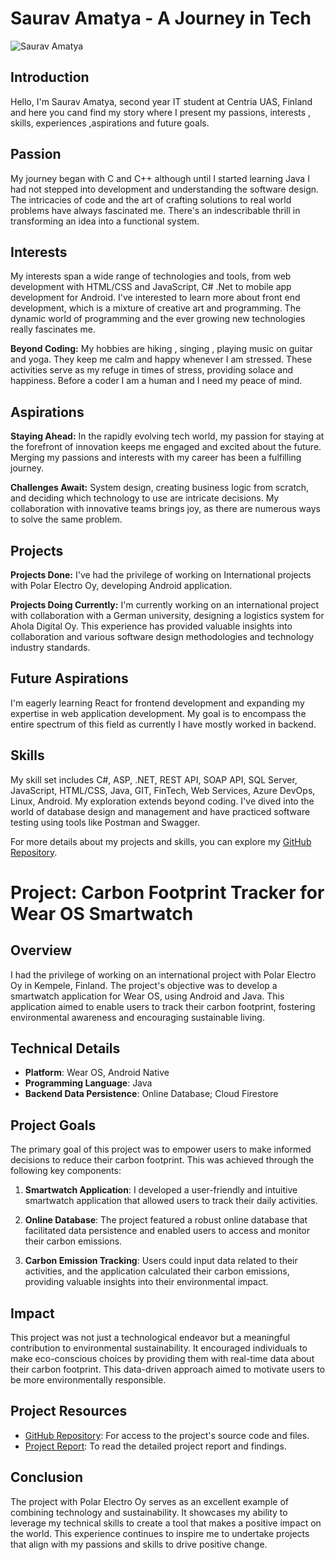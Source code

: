 # Saurav Amatya - A Journey in Tech
![Saurav Amatya](https://centriafi-my.sharepoint.com/:i:/g/personal/saurav_amatya_centria_fi/EaXLcB8A1p1Av-AyTKk9i1gBG27TVdHiZpSNDinvXmGCCQ?e=61ydkm)


## Introduction

Hello, I'm Saurav Amatya, second year IT student at Centria UAS, Finland and here you cand find my story where I present my passions, interests , skills, experiences ,aspirations and  future goals.

## Passion

My journey began with C and C++ although until I started learning Java I had not stepped into development and understanding the software design. The intricacies of code and the art of crafting solutions to real world problems have always fascinated me. There's an indescribable thrill in transforming an idea into a functional system. 

## Interests

My interests span a wide range of technologies and tools, from web development with HTML/CSS and JavaScript, C# .Net to mobile app development for Android. I've interested to learn more about front end development, which is a mixture of creative art and programming. The dynamic world of programming and the ever growing new technologies really fascinates me. 

**Beyond Coding:** 
My hobbies are hiking , singing , playing music on guitar and yoga. They keep me calm and happy whenever I am stressed. These activities serve as my refuge in times of stress, providing solace and happiness. Before a coder I am a human and I need my peace of mind.

## Aspirations

**Staying Ahead:** In the rapidly evolving tech world, my passion for staying at the forefront of innovation keeps me engaged and excited about the future. Merging my passions and interests with my career has been a fulfilling journey.

**Challenges Await:** System design, creating business logic from scratch, and deciding which technology to use are intricate decisions. My collaboration with innovative teams brings joy, as there are numerous ways to solve the same problem.

## Projects

**Projects Done:** I've had the privilege of working on International projects with Polar Electro Oy, developing Android application.

**Projects Doing Currently:** I'm currently working on an international project with collaboration with a German university, designing a logistics system for Ahola Digital Oy. This experience has provided valuable insights into collaboration and various software design methodologies and technology industry standards.

## Future Aspirations

I'm eagerly learning React for frontend development and expanding my expertise in web application development. My goal is to encompass the entire spectrum of this field as currently I have mostly worked in backend.

## Skills

My skill set includes C#, ASP, .NET, REST API, SOAP API, SQL Server, JavaScript, HTML/CSS, Java, GIT, FinTech, Web Services, Azure DevOps, Linux, Android. My exploration extends beyond coding. I've dived into the world of database design and management and have practiced software testing using tools like Postman and Swagger.

For more details about my projects and skills, you can explore my [GitHub Repository](https://github.com/saumatya).

# Project: Carbon Footprint Tracker for Wear OS Smartwatch

## Overview

I had the privilege of working on an international project with Polar Electro Oy in Kempele, Finland. The project's objective was to develop a smartwatch application for Wear OS, using Android and Java. This application aimed to enable users to track their carbon footprint, fostering environmental awareness and encouraging sustainable living.

## Technical Details

- **Platform**: Wear OS, Android Native
- **Programming Language**: Java
- **Backend Data Persistence**: Online Database; Cloud Firestore

## Project Goals

The primary goal of this project was to empower users to make informed decisions to reduce their carbon footprint. This was achieved through the following key components:

1. **Smartwatch Application**: I developed a user-friendly and intuitive smartwatch application that allowed users to track their daily activities.

2. **Online Database**: The project featured a robust online database that facilitated data persistence and enabled users to access and monitor their carbon emissions.

3. **Carbon Emission Tracking**: Users could input data related to their activities, and the application calculated their carbon emissions, providing valuable insights into their environmental impact.

## Impact

This project was not just a technological endeavor but a meaningful contribution to environmental sustainability. It encouraged individuals to make eco-conscious choices by providing them with real-time data about their carbon footprint. This data-driven approach aimed to motivate users to be more environmentally responsible.

## Project Resources

- [GitHub Repository](https://github.com/saumatya/Polar-Smartwatch-App): For access to the project's source code and files.
- [Project Report](https://centriafi-my.sharepoint.com/:b:/g/personal/saurav_amatya_centria_fi/EdDh__5O6ixPm6Oq5BEfrh0B6NMLvUp52xzOYY06EiL2lQ?e=g29QXE): To read the detailed project report and findings.

## Conclusion

The project with Polar Electro Oy serves as an excellent example of combining technology and sustainability. It showcases my ability to leverage my technical skills to create a tool that makes a positive impact on the world. This experience continues to inspire me to undertake projects that align with my passions and skills to drive positive change.

